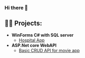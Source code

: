 ### Hi there 👋

<h2>👨‍💻 Projects:</h2>

- <b>WinForms C# with SQL server</b>
  - [Hospital App](//https://github.com/)
- <b>ASP.Net core WebAPI </b>
  - [Basic CRUD API for movie app](https://github.com/) <b>

